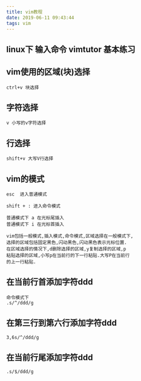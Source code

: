 ```yaml
---
title: vim教程
date: 2019-06-11 09:43:44
tags: vim
---
```

## linux下 输入命令 vimtutor 基本练习

## vim使用的区域(块)选择
    
    ctrl+v 块选择
    
## 字符选择    

    v 小写的v字符选择
    
## 行选择    

    shift+v 大写V行选择
    
## vim的模式    
    
    esc  进入普通模式
    
    shift + : 进入命令模式
    
    普通模式下 a 在光标尾插入
    普通模式下 i 在光标首插入

    vim包括一般模式,插入模式,命令模式,区域选择在一般模式下,
    选择的区域包括固定黑色,闪动黑色,闪动黑色表示光标位置.
    在区域选择的情况下,d删除选择的区域,y复制选择的区域,p
    粘贴选择的区域,小写p在当前行的下一行粘贴.大写P在当前行
    的上一行粘贴.
    
## 在当前行首添加字符ddd    
    
    命令模式下
    .s/^/ddd/g   
    
## 在第三行到第六行添加字符ddd    

    3,6s/^/ddd/g
    
    
## 在当前行尾添加字符ddd    
    
    .s/$/ddd/g
    

